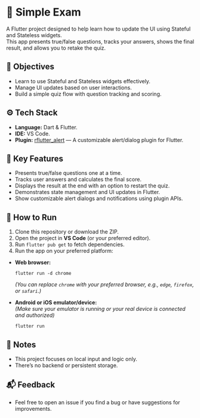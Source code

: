 # 📝 Simple Exam
A Flutter project designed to help learn how to update the UI using Stateful and Stateless widgets.  
This app presents true/false questions, tracks your answers, shows the final result, and allows you to retake the quiz.

## 🎯 Objectives
- Learn to use Stateful and Stateless widgets effectively.  
- Manage UI updates based on user interactions.  
- Build a simple quiz flow with question tracking and scoring.

## ⚙️ Tech Stack
- **Language:** Dart & Flutter.  
- **IDE:** VS Code.
- **Plugin:** [rflutter_alert](https://pub.dev/packages/rflutter_alert) — A customizable alert/dialog plugin for Flutter.

## 📱 Key Features
- Presents true/false questions one at a time.  
- Tracks user answers and calculates the final score.  
- Displays the result at the end with an option to restart the quiz.  
- Demonstrates state management and UI updates in Flutter.
- Show customizable alert dialogs and notifications using plugin APIs.

## 🚀 How to Run
1. Clone this repository or download the ZIP.  
2. Open the project in **VS Code** (or your preferred editor).  
3. Run `flutter pub get` to fetch dependencies.  
4. Run the app on your preferred platform:  
 - **Web browser:**  
     ```command line
     flutter run -d chrome
     ```  
     *(You can replace `chrome` with your preferred browser, e.g., `edge`, `firefox`, or `safari`.)*

 - **Android or iOS emulator/device:**  
    *(Make sure your emulator is running or your real device is connected and authorized)*  
    ```command line
    flutter run
    ```

## 📝 Notes
- This project focuses on local input and logic only.
- There’s no backend or persistent storage.

## 📬 Feedback
- Feel free to open an issue if you find a bug or have suggestions for improvements.

